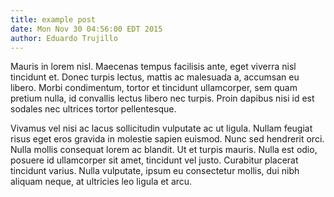 ```yaml
---
title: example post
date: Mon Nov 30 04:56:00 EDT 2015
author: Eduardo Trujillo
---
```


Mauris in lorem nisl. Maecenas tempus facilisis ante, eget viverra nisl
tincidunt et. Donec turpis lectus, mattis ac malesuada a, accumsan eu libero.
Morbi condimentum, tortor et tincidunt ullamcorper, sem quam pretium nulla, id
convallis lectus libero nec turpis. Proin dapibus nisi id est sodales nec
ultrices tortor pellentesque.

Vivamus vel nisi ac lacus sollicitudin vulputate
ac ut ligula. Nullam feugiat risus eget eros gravida in molestie sapien euismod.
Nunc sed hendrerit orci. Nulla mollis consequat lorem ac blandit. Ut et turpis
mauris. Nulla est odio, posuere id ullamcorper sit amet, tincidunt vel justo.
Curabitur placerat tincidunt varius. Nulla vulputate, ipsum eu consectetur
mollis, dui nibh aliquam neque, at ultricies leo ligula et arcu.
